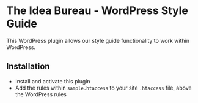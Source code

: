 The Idea Bureau - WordPress Style Guide
=======================================

This WordPress plugin allows our style guide functionality to work within WordPress.

## Installation

- Install and activate this plugin
- Add the rules within `sample.htaccess` to your site `.htaccess` file, above the WordPress rules